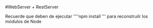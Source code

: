 #WebServer +  RestServer

Recuerde que deben de ejecutar ''''npm install ''' para reconstruilr los módulos de Node

